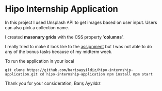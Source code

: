 # Hipo Internship Application

In this project I used Unsplash API to get images based on user input. Users can also pick a collection name.

I created **masonary grids** with the CSS property ’**columns**’.

I really tried to make it look like to the [assignment](https://www.figma.com/file/ZYsbwFkjHhHEuhsJ9RLgLd9y/Web-Homework?node-id=0%3A1) but I was not able to do any of the bonus tasks because of my midterm week.

To run the application in your local

`
git clone https://github.com/barisayyildiz/hipo-internship-application.git
cd hipo-internship-application
npm install
npm start
`

Thank you for your consideration,
Barış Ayyıldız
